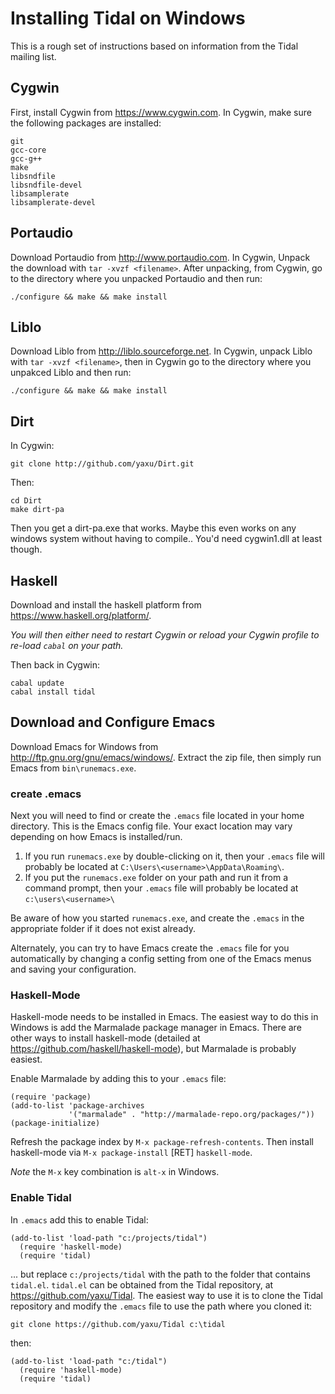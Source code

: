 # Installing Tidal on Windows

This is a rough set of instructions based on information from the Tidal 
mailing list.


## Cygwin
First, install Cygwin from https://www.cygwin.com. In Cygwin, make sure the
following packages are installed:

~~~~
git
gcc-core
gcc-g++
make
libsndfile
libsndfile-devel
libsamplerate
libsamplerate-devel
~~~~

## Portaudio

Download Portaudio from http://www.portaudio.com. In Cygwin, Unpack
the download with `tar -xvzf <filename>`. After unpacking, from Cygwin, go to the directory
where you unpacked Portaudio and then run:

~~~~
./configure && make && make install
~~~~

## Liblo

Download Liblo from http://liblo.sourceforge.net.
In Cygwin, unpack Liblo with `tar -xvzf <filename>`, then in Cygwin go to the directory where you
unpakced Liblo and then run:

~~~~
./configure && make && make install
~~~~

## Dirt

In Cygwin:

~~~~
git clone http://github.com/yaxu/Dirt.git
~~~~

Then:

~~~~
cd Dirt
make dirt-pa
~~~~

Then you get a dirt-pa.exe that works. Maybe this even works on any
windows system without having to compile.. You'd need cygwin1.dll at
least though.

## Haskell

Download and install the haskell platform from https://www.haskell.org/platform/.

*You will then either need to restart Cygwin or reload your Cygwin profile to re-load `cabal` on your path.*

Then back in Cygwin:

~~~~
cabal update
cabal install tidal
~~~~

## Download and Configure Emacs

Download Emacs for Windows from http://ftp.gnu.org/gnu/emacs/windows/. Extract the zip file, then simply
run Emacs from `bin\runemacs.exe`.

### create .emacs

Next you will need to find or create the `.emacs` file located in your home directory. This is the Emacs config file. Your exact location may vary depending on how Emacs is installed/run. 

1. If you run `runemacs.exe` by double-clicking on it, then your `.emacs` file will probably be located at `C:\Users\<username>\AppData\Roaming\`. 
2. If you put the `runemacs.exe` folder on your path and run it from a command prompt, then your `.emacs` file will probably be located at `c:\users\<username>\`

Be aware of how you started `runemacs.exe`, and create the `.emacs` in the appropriate folder if it does not exist already. 

Alternately, you can try to have Emacs create the `.emacs` file for you automatically by changing a config setting from one of the Emacs menus and saving your configuration. 

### Haskell-Mode

Haskell-mode needs to be installed in Emacs. The easiest way to do this in Windows is add the Marmalade package manager in Emacs. There are other ways to install haskell-mode (detailed at https://github.com/haskell/haskell-mode), but Marmalade is probably easiest.

Enable Marmalade by adding this to your `.emacs` file:

~~~~
(require 'package)
(add-to-list 'package-archives
             '("marmalade" . "http://marmalade-repo.org/packages/"))
(package-initialize)
~~~~

Refresh the package index by `M-x package-refresh-contents`. Then install haskell-mode via `M-x package-install` [RET] `haskell-mode`.

*Note* the `M-x` key combination is `alt-x` in Windows.

### Enable Tidal

In `.emacs` add this to enable Tidal:

~~~~
(add-to-list 'load-path "c:/projects/tidal")
  (require 'haskell-mode)
  (require 'tidal)
~~~~

... but replace `c:/projects/tidal` with the path to the folder that contains `tidal.el`. `tidal.el` can be obtained from the Tidal repository, at https://github.com/yaxu/Tidal. The easiest way to use it is to clone the Tidal repository and modify the `.emacs` file to use the path where you cloned it:

~~~~
git clone https://github.com/yaxu/Tidal c:\tidal
~~~~

then:

~~~~
(add-to-list 'load-path "c:/tidal")
  (require 'haskell-mode)
  (require 'tidal)
~~~~





